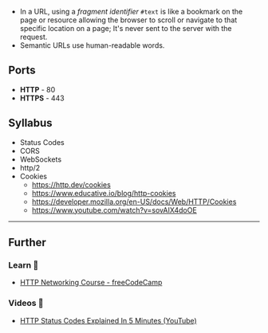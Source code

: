 - In a URL, using a _fragment identifier_ `#text` is like a bookmark on the page or resource allowing the browser to scroll or navigate to that specific location on a page; It's never sent to the server with the request.
- Semantic URLs use human-readable words.

## Ports

- **HTTP** - 80
- **HTTPS** - 443

## Syllabus

- Status Codes
- CORS
- WebSockets
- http/2
- Cookies
    - https://http.dev/cookies
    - https://www.educative.io/blog/http-cookies
    - https://developer.mozilla.org/en-US/docs/Web/HTTP/Cookies
    - https://www.youtube.com/watch?v=sovAIX4doOE

---
## Further

### Learn 🧠

- [HTTP Networking Course - freeCodeCamp](https://www.youtube.com/watch?v=2JYT5f2isg4)

### Videos 🎥

- [HTTP Status Codes Explained In 5 Minutes (YouTube)](https://www.youtube.com/watch?v=qmpUfWN7hh4)
